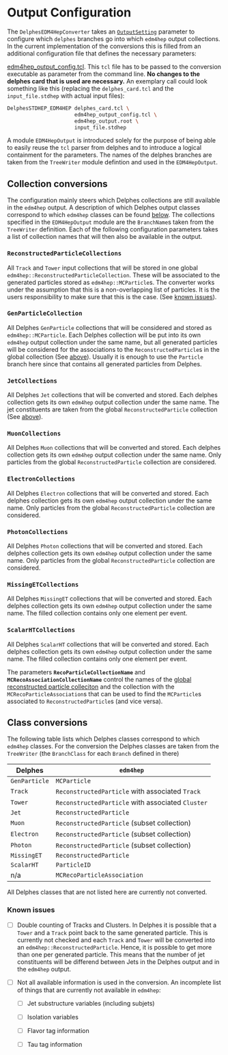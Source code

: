 # Output Configuration

The `DelphesEDM4HepConverter` takes an
[`OutputSetting`](https://github.com/key4hep/k4SimDelphes/blob/main/converter/include/k4SimDelphes/DelphesEDM4HepOutputConfiguration.h#L12#L91) parameter to configure which
`delphes` branches go into which `edm4hep` output collections. In the current
implementation of the conversions this is filled from an additional configuration file
that defines the necessary parameters:

[edm4hep_output_config.tcl](https://github.com/key4hep/k4SimDelphes/blob/main/examples/edm4hep_output_config.tcl). This `tcl` file has to
be passed to the conversion executable as parameter from the command line. **No
changes to the delphes card that is used are necessary.** An exemplary call
could look something like this (replacing the `delphes_card.tcl` and the
`input_file.stdhep` with actual input files):

``` bash
DelphesSTDHEP_EDM4HEP delphes_card.tcl \
                      edm4hep_output_config.tcl \
                      edm4hep_output.root \
                      input_file.stdhep
```

A module `EDM4HepOutput` is introduced solely for the purpose of being able to
easily reuse the `tcl` parser from delphes and to introduce a logical
containment for the parameters. The names of the delphes branches are taken from the `TreeWriter`
module defintion and used in the `EDM4HepOutput`.

## Collection conversions

The configuration mainly steers which Delphes collections are still available in
the `edm4hep` output. A description of which Delphes output classes correspond
to which `edm4hep` classes can be found [below](#class-conversions). The
collections specified in the `EDM4HepOutput` module are the `BranchName`s taken
from the `TreeWriter` definition. Each of the following configuration parameters
takes a list of collection names that will then also be available in the output.

### `ReconstructedParticleCollections`
All `Track` and `Tower` input collections that will be stored in one global
`edm4hep::ReconstructedParticleCollection`. These will be associated to the
generated particles stored as `edm4hep::MCParticle`s. The converter works under
the assumption that this is a non-overlapping list of particles. It is the users
responsibility to make sure that this is the case. (See [known
issues](#known-issues)).

### `GenParticleCollection`
All Delphes `GenParticle` collections that will be considered and stored as
`edm4hep::MCParticle`. Each Delphes collection will be put into its own
`edm4hep` output collection under the same name, but all generated particles
will be considered for the associations to the `ReconstructedParticle`s in the
global collection (See [above](#reconstructedparticlecollections)). Usually it
is enough to use the `Particle` branch here since that contains all generated
particles from Delphes.

### `JetCollections`
All Delphes `Jet` collections that will be converted and stored. Each delphes
collection gets its own `edm4hep` output collection under the same name. The jet
constituents are taken from the global `ReconstructedParticle` collection (See [above](#reconstructedparticlecollections)).

### `MuonCollections`
All Delphes `Muon` collections that will be converted and stored. Each delphes
collection gets its own `edm4hep` output collection under the same name. Only
particles from the global `ReconstructedParticle` collection are considered.

### `ElectronCollections`
All Delphes `Electron` collections that will be converted and stored. Each
delphes collection gets its own `edm4hep` output collection under the same name.
Only particles from the global `ReconstructedParticle` collection are
considered.

### `PhotonCollections`
All Delphes `Photon` collections that will be converted and stored. Each delphes
collection gets its own `edm4hep` output collection under the same name. Only
particles from the global `ReconstructedParticle` collection are considered.

### `MissingETCollections`
All Delphes `MissingET` collections that will be converted and stored. Each
delphes collection gets its own `edm4hep` output collection under the same name.
The filled collection contains only one element per event.

### `ScalarHTCollections`
All Delphes `ScalarHT` collections that will be converted and stored. Each
delphes collection gets its own `edm4hep` output collection under the same name.
The filled collection contains only one element per event.


The parameters **`RecoParticleCollectionName`** and
**`MCRecoAssociationCollectionName`** control the names of the [global
reconstructed particle colleciton](#reconstructedparticlecollections) and the
collection with the `MCRecoParticleAssociation`s that can be used to find the
`MCParticle`s associated to `ReconstructedParticle`s (and vice versa).

## Class conversions

The following table lists which Delphes classes correspond to which `edm4hep`
classes. For the conversion the Delphes classes are taken from the `TreeWriter`
(the `BranchClass` for each `Branch` defined in there)

| Delphes       | `edm4hep`                                         |
|---------------|---------------------------------------------------|
| `GenParticle` | `MCParticle`                                      |
| `Track`       | `ReconstructedParticle` with associated `Track`   |
| `Tower`       | `ReconstructedParticle` with associated `Cluster` |
| `Jet`         | `ReconstructedParticle`                           |
| `Muon`        | `ReconstructedParticle` (subset collection)       |
| `Electron`    | `ReconstructedParticle` (subset collection)       |
| `Photon`      | `ReconstructedParticle` (subset collection)       |
| `MissingET`   | `ReconstructedParticle`                           |
| `ScalarHT`    | `ParticleID`                                      |
| n/a           | `MCRecoParticleAssociation`                       |

All Delphes classes that are not listed here are currently not converted.


### Known issues

- [ ] Double counting of Tracks and Clusters. In Delphes it is possible that a
      `Tower` and a `Track` point back to the same generated particle. This is
      currently not checked and each `Track` and `Tower` will be converted into
      an `edm4hep::ReconstructedParticle`. Hence, it is possible to get more
      than one per generated particle. This means that the number of jet
      constituents will be differend between Jets in the Delphes output and in
      the `edm4hep` output.

- [ ] Not all available information is used in the conversion. An incomplete list
      of things that are currently not available in `edm4hep`:
  - [ ] Jet substructure variables (including subjets)
  - [ ] Isolation variables
  - [ ] Flavor tag information
  - [ ] Tau tag information


